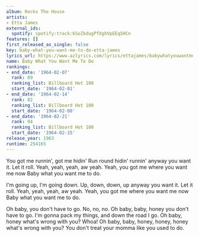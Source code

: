 ```yaml
---
album: Rocks The House
artists:
- Etta James
external_ids:
  spotify: spotify:track:6SoZkdugPfXghVpEEqSHCn
features: []
first_released_as_single: false
key: baby-what-you-want-me-to-do-etta-james
lyrics_url: https://www.azlyrics.com/lyrics/ettajames/babywhatyouwantmetodo.html
name: Baby What You Want Me To Do
rankings:
- end_date: '1964-02-07'
  rank: 89
  ranking_list: Billboard Hot 100
  start_date: '1964-02-01'
- end_date: '1964-02-14'
  rank: 82
  ranking_list: Billboard Hot 100
  start_date: '1964-02-08'
- end_date: '1964-02-21'
  rank: 94
  ranking_list: Billboard Hot 100
  start_date: '1964-02-15'
release_year: 1963
runtime: 254165
---
```

You got me runnin', got me hidin'
Run round hidin' runnin' anyway you want it.
Let it roll.
Yeah, yeah, yeah, aw yeah.
Yeah, you got me where you want me now
Baby what you want me to do.

I'm going up, I'm going down.
Up, down, down, up anyway you want it.
Let it roll.
Yeah, yeah, yeah, aw yeah.
Yeah, you got me where you want me now
Baby what you want me to do.

Oh baby, you don't have to go.
No, no, no.
Oh baby, baby, honey you don't have to go.
I'm gonna pack my things, and down the road I go.
Oh baby, honey what's wrong with you?
Whoa!
Oh baby, baby, honey, honey, honey what's wrong with you?
You don't treat your momma like you used to do.

